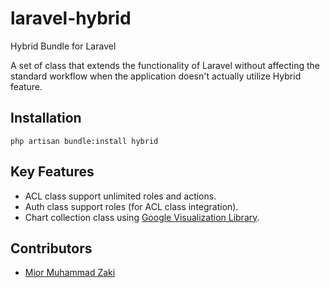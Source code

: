 laravel-hybrid
==============

Hybrid Bundle for Laravel

A set of class that extends the functionality of Laravel without affecting the standard workflow when the application doesn't actually utilize Hybrid feature.

## Installation

	php artisan bundle:install hybrid

## Key Features

* ACL class support unlimited roles and actions.
* Auth class support roles (for ACL class integration).
* Chart collection class using [Google Visualization Library](http://code.google.com/apis/chart/).

## Contributors

* [Mior Muhammad Zaki](http://git.io/crynobone) 

